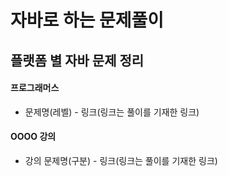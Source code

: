 # 자바로 하는 문제풀이

## 플랫폼 별 자바 문제 정리


#### 프로그래머스
- 문제명(레벨) - 링크(링크는 풀이를 기재한 링크)


#### OOOO 강의
- 강의 문제명(구분) - 링크(링크는 풀이를 기재한 링크)
